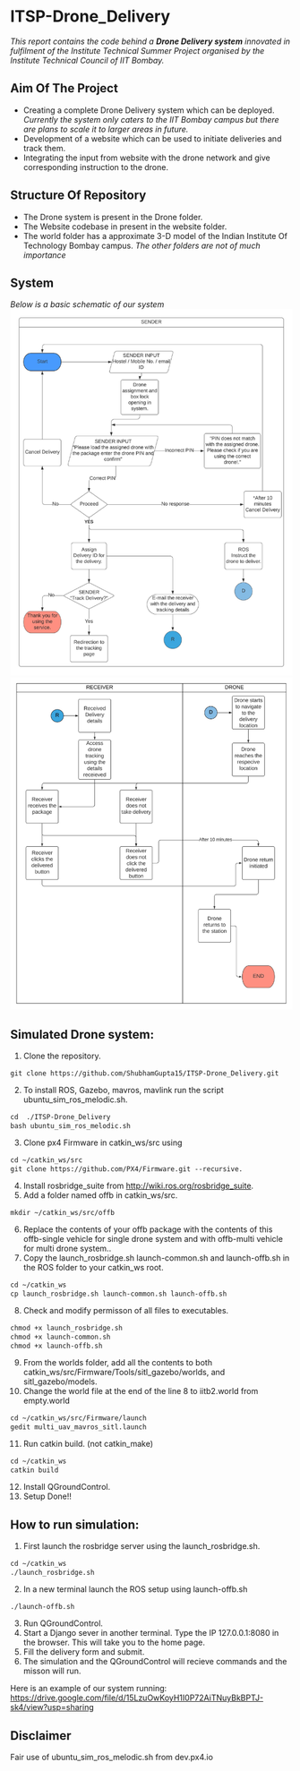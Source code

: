 # ITSP-Drone_Delivery

*This report contains the code behind a **Drone Delivery system** innovated in fulfilment of the Institute Technical Summer Project organised by the Institute Technical Council of IIT Bombay.*
## Aim Of The Project
* Creating a complete Drone Delivery system which can be deployed.
*Currently the system only caters to the IIT Bombay campus but there are plans to scale it to larger areas in future.*
* Development of a website which can be used to initiate deliveries and track them.
* Integrating the input from website with the drone network and give corresponding instruction to the drone.
## Structure Of Repository
* The Drone system is present in the Drone folder.
* The Website codebase in present in the website folder.
* The world folder has a approximate 3-D model of the Indian Institute Of Technology Bombay campus.
*The other folders are not of much importance*
## System
*Below is a basic schematic of our system*
![flow](./diagrams/Sender_flow.jpeg)
![flow](./diagrams/Drone_and_receiver_flow.jpeg)

 ## Simulated Drone system:
 1. Clone the repository.
 ```
 git clone https://github.com/ShubhamGupta15/ITSP-Drone_Delivery.git
 ```
 2. To install ROS, Gazebo, mavros, mavlink run the script ubuntu_sim_ros_melodic.sh.
 ```
 cd  ./ITSP-Drone_Delivery
 bash ubuntu_sim_ros_melodic.sh 
 ```
 3. Clone px4 Firmware in catkin_ws/src using 
 ```
 cd ~/catkin_ws/src
 git clone https://github.com/PX4/Firmware.git --recursive.
 ```
 4. Install rosbridge_suite from http://wiki.ros.org/rosbridge_suite.
 5. Add a folder named offb in catkin_ws/src.
 ```
 mkdir ~/catkin_ws/src/offb
 ```
 6. Replace the contents of your offb package with the contents of this offb-single vehicle for single drone system and with offb-multi vehicle for multi drone system..
 7. Copy the launch_rosbridge.sh launch-common.sh and launch-offb.sh in the ROS folder to your catkin_ws root.
 ```
 cd ~/catkin_ws
 cp launch_rosbridge.sh launch-common.sh launch-offb.sh 
 ```
 8. Check and modify permisson of all files to executables.
 ```
 chmod +x launch_rosbridge.sh
 chmod +x launch-common.sh
 chmod +x launch-offb.sh
 ```
 9. From the worlds folder, add all the contents to both catkin_ws/src/Firmware/Tools/sitl_gazebo/worlds, and sitl_gazebo/models.
 10. Change the world file at the end of the line 8 to iitb2.world from empty.world
 ````
 cd ~/catkin_ws/src/Firmware/launch
 gedit multi_uav_mavros_sitl.launch
 ```` 
 11. Run catkin build. (not catkin_make)
 ```
 cd ~/catkin_ws
 catkin build
 ```
 12. Install QGroundControl.
 13. Setup Done!!
## How to run simulation:
1. First launch the rosbridge server using the launch_rosbridge.sh.
```
cd ~/catkin_ws
./launch_rosbridge.sh
```
2. In a new terminal launch the ROS setup using launch-offb.sh
```
./launch-offb.sh
```
3. Run QGroundControl.
4. Start a Django sever in another terminal. Type the IP 127.0.0.1:8080 in the browser. This will take you to the home page. 
5. Fill the delivery form and submit.
6. The simulation and the QGroundControl will recieve commands and the misson will run.

Here is an example of our system running:
https://drive.google.com/file/d/15LzuOwKoyH1I0P72AiTNuyBkBPTJ-sk4/view?usp=sharing
## Disclaimer
Fair use of ubuntu_sim_ros_melodic.sh from dev.px4.io
